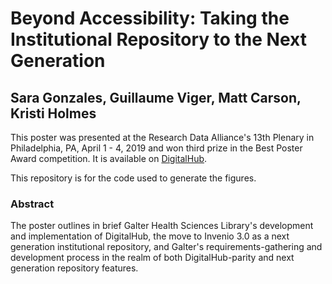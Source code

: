# Beyond Accessibility: Taking the Institutional Repository to the Next Generation

## Sara Gonzales, Guillaume Viger, Matt Carson, Kristi Holmes

This poster was presented at the Research Data Alliance's 13th Plenary in Philadelphia, PA, April 1 - 4, 2019 and won third prize in the Best Poster Award competition. It is available on [DigitalHub](http://www.doi.org/10.18131/g3-b7wj-vh65).

This repository is for the code used to generate the figures.

### Abstract  
The poster outlines in brief Galter Health Sciences Library's development and implementation of DigitalHub, the move to Invenio 3.0 as a next generation institutional repository, and Galter's requirements-gathering and development process in the realm of both DigitalHub-parity and next generation repository features.
